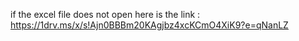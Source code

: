 if the excel file does not open here is the link : https://1drv.ms/x/s!Ajn0BBBm20KAgjbz4xcKCmO4XiK9?e=qNanLZ
